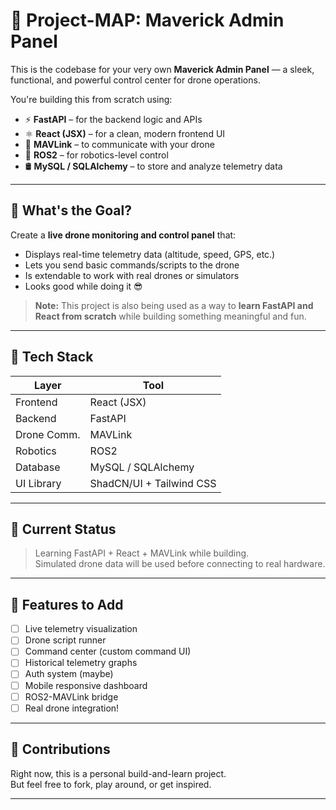 # 🧭 Project-MAP: Maverick Admin Panel

This is the codebase for your very own **Maverick Admin Panel** — a sleek, functional, and powerful control center for drone operations.

You're building this from scratch using:

- ⚡ **FastAPI** – for the backend logic and APIs  
- ⚛️ **React (JSX)** – for a clean, modern frontend UI  
- 📡 **MAVLink** – to communicate with your drone  
- 🧠 **ROS2** – for robotics-level control  
- 🛢️ **MySQL / SQLAlchemy** – to store and analyze telemetry data

---

## 🚀 What's the Goal?

Create a **live drone monitoring and control panel** that:

- Displays real-time telemetry data (altitude, speed, GPS, etc.)
- Lets you send basic commands/scripts to the drone
- Is extendable to work with real drones or simulators
- Looks good while doing it 😎

> **Note:** This project is also being used as a way to **learn FastAPI and React from scratch** while building something meaningful and fun.

---

## 🔧 Tech Stack

| Layer        | Tool                      |
|--------------|---------------------------|
| Frontend     | React (JSX)               |
| Backend      | FastAPI                   |
| Drone Comm.  | MAVLink                   |
| Robotics     | ROS2                      |
| Database     | MySQL / SQLAlchemy        |
| UI Library   | ShadCN/UI + Tailwind CSS  |

---

## 📌 Current Status

> Learning FastAPI + React + MAVLink while building.  
> Simulated drone data will be used before connecting to real hardware.

---

## 🧩 Features to Add

- [ ] Live telemetry visualization  
- [ ] Drone script runner  
- [ ] Command center (custom command UI)  
- [ ] Historical telemetry graphs  
- [ ] Auth system (maybe)  
- [ ] Mobile responsive dashboard  
- [ ] ROS2-MAVLink bridge  
- [ ] Real drone integration!

---

## 🤝 Contributions

Right now, this is a personal build-and-learn project.  
But feel free to fork, play around, or get inspired.

---

